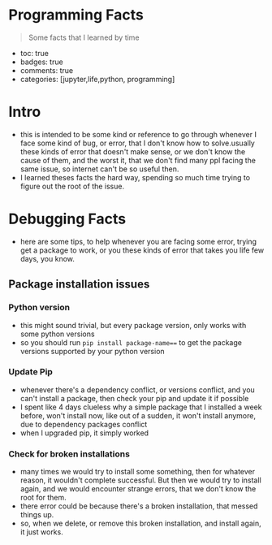 # 

# Programming Facts
> Some facts that I learned by time

- toc: true 
- badges: true
- comments: true
- categories: [jupyter,life,python, programming]

# Intro
* this is intended to be some kind or reference to go through whenever I face some kind of bug, or error, that I don't know how to solve.usually these kinds of error that doesn't make sense, or we don't know the cause of them, and the worst it, that we don't find many ppl facing the same issue, so internet can't be so useful then. 
* I learned theses facts the hard way, spending so much time trying to figure out the root of the issue.



# Debugging Facts
* here are some tips, to help whenever you are facing some error, trying get a package to work, or you these kinds of error that takes you life few days, you know. 

## Package installation issues

### Python version
* this might sound trivial, but every package version, only works with some python versions
* so you should run `pip install package-name==` to get the package versions supported by your python version

### Update Pip
* whenever there's a dependency conflict, or versions conflict, and you can't install a package, then check your pip and update it if possible
* I spent like 4 days clueless why a simple package that I installed a week before, won't install now, like out of a sudden, it won't install anymore, due to dependency packages conflict
* when I upgraded pip, it simply worked 

### Check for broken installations
* many times we would try to install some something, then for whatever reason, it wouldn't complete successful. But then we would try to install again, and we would encounter strange errors, that we don't know the root for them.
* there error could be because there's a broken installation, that messed things up. 
* so, when we delete, or remove this broken installation, and install again, it just works.



